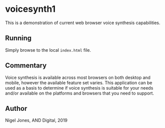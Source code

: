 # voicesynth1

This is a demonstration of current web browser voice synthesis capabilities.

## Running

Simply browse to the local `index.html` file.

## Commentary

Voice synthesis is available across most browsers on both desktop and mobile, however the available feature set varies. This application can be used as a basis to determine if voice synthesis is suitable for your needs and/or available on the platforms and browsers that you need to support.

## Author

Nigel Jones, AND Digital, 2019
